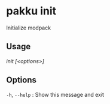 # pakku init

Initialize modpack

## Usage

<snippet id="snippet-cmd">

<var name="cmd">init</var>
<var name="params">[&lt;options&gt;] </var>
<include from="_template_cmd.md" element-id="template-cmd"/>

</snippet>

## Options

<snippet id="snippet-options-all">

`-h`, `--help`
: Show this message and exit

</snippet>
